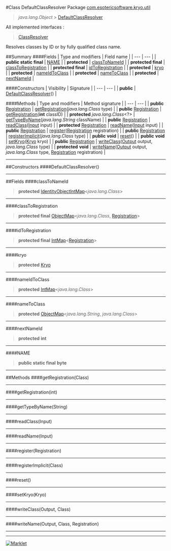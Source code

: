 #Class DefaultClassResolver
Package [com.esotericsoftware.kryo.util](README.md)<br>

> *java.lang.Object* > [DefaultClassResolver](DefaultClassResolver.md)

All implemented interfaces :
> [ClassResolver](../ClassResolver.md)

Resolves classes by ID or by fully qualified class name.


##Summary
####Fields
| Type and modifiers | Field name |
| --- | --- |
| **public static final** | [NAME](#name) |
| **protected** | [classToNameId](#classtonameid) |
| **protected final** | [classToRegistration](#classtoregistration) |
| **protected final** | [idToRegistration](#idtoregistration) |
| **protected** | [kryo](#kryo) |
| **protected** | [nameIdToClass](#nameidtoclass) |
| **protected** | [nameToClass](#nametoclass) |
| **protected** | [nextNameId](#nextnameid) |

####Constructors
| Visibility | Signature |
| --- | --- |
| **public** | [DefaultClassResolver](#defaultclassresolver)() |

####Methods
| Type and modifiers | Method signature |
| --- | --- |
| **public** [Registration](../Registration.md) | [getRegistration](#getregistrationclass)(*java.lang.Class* type) |
| **public** [Registration](../Registration.md) | [getRegistration](#getregistrationint)(**int** classID) |
| **protected** *java.lang.Class*<?> | [getTypeByName](#gettypebynamestring)(*java.lang.String* className) |
| **public** [Registration](../Registration.md) | [readClass](#readclassinput)([Input](../io/Input.md) input) |
| **protected** [Registration](../Registration.md) | [readName](#readnameinput)([Input](../io/Input.md) input) |
| **public** [Registration](../Registration.md) | [register](#registerregistration)([Registration](../Registration.md) registration) |
| **public** [Registration](../Registration.md) | [registerImplicit](#registerimplicitclass)(*java.lang.Class* type) |
| **public** **void** | [reset](#reset)() |
| **public** **void** | [setKryo](#setkryokryo)([Kryo](../Kryo.md) kryo) |
| **public** [Registration](../Registration.md) | [writeClass](#writeclassoutput-class)([Output](../io/Output.md) output, *java.lang.Class* type) |
| **protected** **void** | [writeName](#writenameoutput-class-registration)([Output](../io/Output.md) output, *java.lang.Class* type, [Registration](../Registration.md) registration) |

---


##Constructors
####DefaultClassResolver()
> 


---


##Fields
####classToNameId
> **protected** [IdentityObjectIntMap](IdentityObjectIntMap.md)<*java.lang.Class*>

> 

---

####classToRegistration
> **protected final** [ObjectMap](ObjectMap.md)<*java.lang.Class*, [Registration](../Registration.md)>

> 

---

####idToRegistration
> **protected final** [IntMap](IntMap.md)<[Registration](../Registration.md)>

> 

---

####kryo
> **protected** [Kryo](../Kryo.md)

> 

---

####nameIdToClass
> **protected** [IntMap](IntMap.md)<*java.lang.Class*>

> 

---

####nameToClass
> **protected** [ObjectMap](ObjectMap.md)<*java.lang.String*, *java.lang.Class*>

> 

---

####nextNameId
> **protected** **int**

> 

---

####NAME
> **public static final** **byte**

> 

---


##Methods
####getRegistration(Class)
> 


---

####getRegistration(int)
> 


---

####getTypeByName(String)
> 


---

####readClass(Input)
> 


---

####readName(Input)
> 


---

####register(Registration)
> 


---

####registerImplicit(Class)
> 


---

####reset()
> 


---

####setKryo(Kryo)
> 


---

####writeClass(Output, Class)
> 


---

####writeName(Output, Class, Registration)
> 


---

---

[![Marklet](https://img.shields.io/badge/Generated%20by-Marklet-green.svg)](https://github.com/Faylixe/marklet)